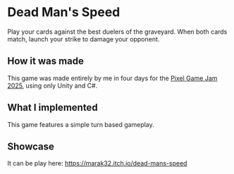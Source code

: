 # Dead Man's Speed

Play your cards against the best duelers of the graveyard. When both cards match, launch your strike to damage your opponent.

## How it was made
This game was made entirely by me in four days for the [Pixel Game Jam 2025](https://itch.io/jam/-pixel-game-jam-2025), using only Unity and C#.

## What I implemented
This game features a simple turn based gameplay.

## Showcase
It can be play here: https://marak32.itch.io/dead-mans-speed
